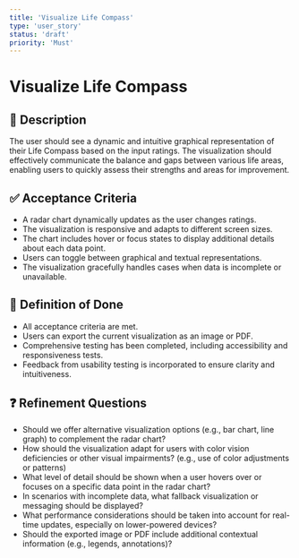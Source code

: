 ```yaml
---
title: 'Visualize Life Compass'
type: 'user_story'
status: 'draft'
priority: 'Must'
---
```


# Visualize Life Compass

## 📌 Description

The user should see a dynamic and intuitive graphical representation of their Life Compass based on the input ratings. The visualization should effectively communicate the balance and gaps between various life areas, enabling users to quickly assess their strengths and areas for improvement.

## ✅ Acceptance Criteria

- A radar chart dynamically updates as the user changes ratings.
- The visualization is responsive and adapts to different screen sizes.
- The chart includes hover or focus states to display additional details about each data point.
- Users can toggle between graphical and textual representations.
- The visualization gracefully handles cases when data is incomplete or unavailable.

## 🎯 Definition of Done

- All acceptance criteria are met.
- Users can export the current visualization as an image or PDF.
- Comprehensive testing has been completed, including accessibility and responsiveness tests.
- Feedback from usability testing is incorporated to ensure clarity and intuitiveness.

## ❓ Refinement Questions

- Should we offer alternative visualization options (e.g., bar chart, line graph) to complement the radar chart?
- How should the visualization adapt for users with color vision deficiencies or other visual impairments? (e.g., use of color adjustments or patterns)
- What level of detail should be shown when a user hovers over or focuses on a specific data point in the radar chart?
- In scenarios with incomplete data, what fallback visualization or messaging should be displayed?
- What performance considerations should be taken into account for real-time updates, especially on lower-powered devices?
- Should the exported image or PDF include additional contextual information (e.g., legends, annotations)?
